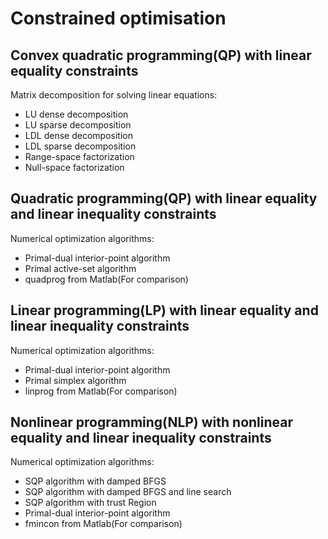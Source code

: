 # Constrained optimisation
## Convex quadratic programming(QP) with linear equality constraints
Matrix decomposition for solving linear equations:
- LU dense decomposition
- LU sparse decomposition
- LDL dense decomposition
- LDL sparse decomposition
- Range-space factorization
- Null-space factorization
## Quadratic programming(QP) with linear equality and linear inequality constraints
Numerical optimization algorithms:
- Primal-dual interior-point algorithm
- Primal active-set algorithm
- quadprog from Matlab(For comparison)
## Linear programming(LP) with linear equality and linear inequality constraints
Numerical optimization algorithms:
- Primal-dual interior-point algorithm
- Primal simplex algorithm
- linprog from Matlab(For comparison)
## Nonlinear programming(NLP) with nonlinear equality and linear inequality constraints
Numerical optimization algorithms:
- SQP algorithm with damped BFGS
- SQP algorithm with damped BFGS and line search
- SQP algorithm with trust Region 
- Primal-dual interior-point algorithm
- fmincon from Matlab(For comparison)